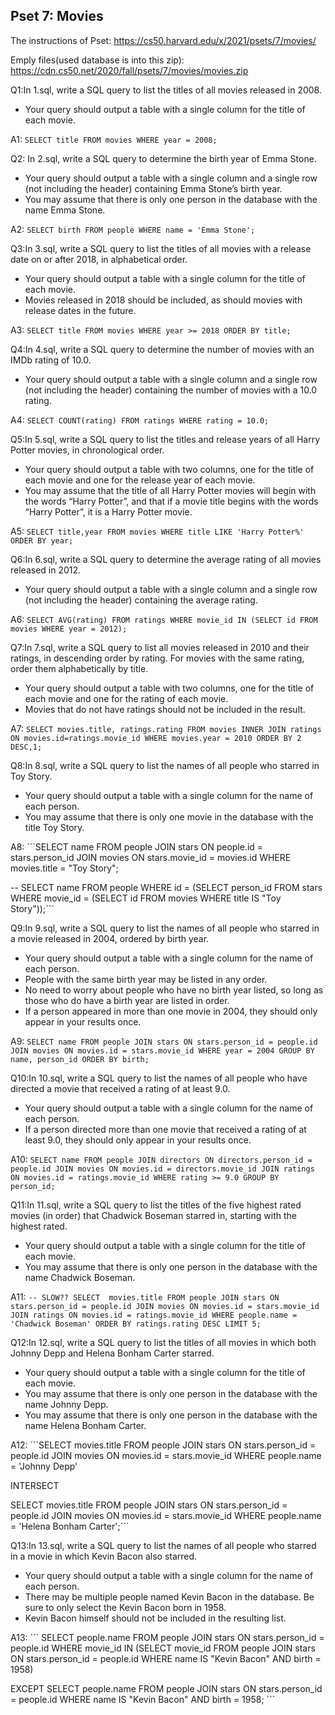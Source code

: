 ## Pset 7: Movies
The instructions of Pset:
https://cs50.harvard.edu/x/2021/psets/7/movies/


Emply files(used database is into this zip): https://cdn.cs50.net/2020/fall/psets/7/movies/movies.zip

Q1:In 1.sql, write a SQL query to list the titles of all movies released in 2008.
- Your query should output a table with a single column for the title of each movie.

A1: ```SELECT title FROM movies WHERE year = 2008;```

Q2: In 2.sql, write a SQL query to determine the birth year of Emma Stone.
- Your query should output a table with a single column and a single row (not including the header) containing Emma Stone’s birth year.
- You may assume that there is only one person in the database with the name Emma Stone.

A2: ```SELECT birth FROM people WHERE name = 'Emma Stone';```


Q3:In 3.sql, write a SQL query to list the titles of all movies with a release date on or after 2018, in alphabetical order.
- Your query should output a table with a single column for the title of each movie.
- Movies released in 2018 should be included, as should movies with release dates in the future.

A3: ```SELECT title FROM movies WHERE year >= 2018 ORDER BY title;```


Q4:In 4.sql, write a SQL query to determine the number of movies with an IMDb rating of 10.0.
- Your query should output a table with a single column and a single row (not including the header) containing the number of movies with a 10.0 rating.

A4: ```SELECT COUNT(rating) FROM ratings WHERE rating = 10.0;```


Q5:In 5.sql, write a SQL query to list the titles and release years of all Harry Potter movies, in chronological order.
- Your query should output a table with two columns, one for the title of each movie and one for the release year of each movie.
- You may assume that the title of all Harry Potter movies will begin with the words “Harry Potter”, and that if a movie title begins with the words “Harry Potter”, it is a Harry Potter movie.

A5: ```SELECT title,year FROM movies WHERE title LIKE 'Harry Potter%' ORDER BY year;```


Q6:In 6.sql, write a SQL query to determine the average rating of all movies released in 2012.
- Your query should output a table with a single column and a single row (not including the header) containing the average rating.

A6: ```SELECT AVG(rating) FROM ratings WHERE movie_id IN (SELECT id FROM movies WHERE year = 2012);```


Q7:In 7.sql, write a SQL query to list all movies released in 2010 and their ratings, in descending order by rating. For movies with the same rating, order them alphabetically by title.
- Your query should output a table with two columns, one for the title of each movie and one for the rating of each movie.
- Movies that do not have ratings should not be included in the result.

A7: ```SELECT movies.title, ratings.rating FROM movies
INNER JOIN ratings ON movies.id=ratings.movie_id
WHERE movies.year = 2010
ORDER BY 2 DESC,1;```


Q8:In 8.sql, write a SQL query to list the names of all people who starred in Toy Story.
- Your query should output a table with a single column for the name of each person.
- You may assume that there is only one movie in the database with the title Toy Story.

A8: ```SELECT name FROM people
JOIN stars ON people.id = stars.person_id
JOIN movies ON stars.movie_id = movies.id
WHERE movies.title = "Toy Story";

-- SELECT name FROM people WHERE id = (SELECT person_id FROM stars WHERE movie_id = (SELECT id FROM movies WHERE title IS "Toy Story"));```


Q9:In 9.sql, write a SQL query to list the names of all people who starred in a movie released in 2004, ordered by birth year.
- Your query should output a table with a single column for the name of each person.
- People with the same birth year may be listed in any order.
- No need to worry about people who have no birth year listed, so long as those who do have a birth year are listed in order.
- If a person appeared in more than one movie in 2004, they should only appear in your results once.

A9: ```SELECT name FROM people
JOIN stars ON stars.person_id = people.id
JOIN movies ON movies.id = stars.movie_id
WHERE year = 2004
GROUP BY name, person_id
ORDER BY birth;```


Q10:In 10.sql, write a SQL query to list the names of all people who have directed a movie that received a rating of at least 9.0.
- Your query should output a table with a single column for the name of each person.
- If a person directed more than one movie that received a rating of at least 9.0, they should only appear in your results once.

A10: ```SELECT name
FROM people
JOIN directors ON directors.person_id = people.id
JOIN movies ON movies.id = directors.movie_id
JOIN ratings ON movies.id = ratings.movie_id
WHERE rating >= 9.0
GROUP BY person_id;```


Q11:In 11.sql, write a SQL query to list the titles of the five highest rated movies (in order) that Chadwick Boseman starred in, starting with the highest rated.
- Your query should output a table with a single column for the title of each movie.
- You may assume that there is only one person in the database with the name Chadwick Boseman.


A11: ```-- SLOW??
SELECT  movies.title FROM people
JOIN stars ON stars.person_id = people.id
JOIN movies ON movies.id = stars.movie_id
JOIN ratings ON movies.id = ratings.movie_id
WHERE people.name = 'Chadwick Boseman' ORDER BY ratings.rating DESC LIMIT 5;```


Q12:In 12.sql, write a SQL query to list the titles of all movies in which both Johnny Depp and Helena Bonham Carter starred.
- Your query should output a table with a single column for the title of each movie.
- You may assume that there is only one person in the database with the name Johnny Depp.
- You may assume that there is only one person in the database with the name Helena Bonham Carter.

A12: ```SELECT  movies.title FROM people
JOIN stars ON stars.person_id = people.id
JOIN movies ON movies.id = stars.movie_id
WHERE people.name = 'Johnny Depp'

INTERSECT

SELECT  movies.title FROM people
JOIN stars ON stars.person_id = people.id
JOIN movies ON movies.id = stars.movie_id
WHERE people.name = 'Helena Bonham Carter';```


Q13:In 13.sql, write a SQL query to list the names of all people who starred in a movie in which Kevin Bacon also starred.
- Your query should output a table with a single column for the name of each person.
- There may be multiple people named Kevin Bacon in the database. Be sure to only select the Kevin Bacon born in 1958.
- Kevin Bacon himself should not be included in the resulting list.

A13: ``` SELECT people.name FROM people
JOIN stars ON stars.person_id = people.id
WHERE movie_id IN (SELECT movie_id FROM people
JOIN stars ON stars.person_id = people.id
WHERE name IS "Kevin Bacon" AND birth = 1958)

EXCEPT
SELECT people.name FROM people
JOIN stars ON stars.person_id = people.id
WHERE name IS "Kevin Bacon" AND birth = 1958; ```
